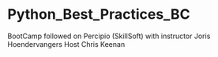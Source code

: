 # Python_Best_Practices_BC

BootCamp followed on Percipio (SkillSoft) with instructor Joris Hoendervangers
Host Chris Keenan
